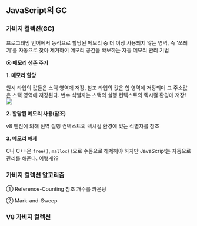 ## JavaScript의 GC

### 가비지 컬렉션(GC)
프로그래밍 언어에서 동적으로 할당된 메모리 중 더 이상 사용되지 않는 영역, 즉 '쓰레기'를 자동으로 찾아 제거하여 메모리 공간을 확보하는 자동 메모리 관리 기법


**⦿ 메모리 생존 주기**

**1. 메모리 할당**

원시 타입의 값들은 스택 영역에 저장, 참조 타입의 값은 힙 영역에 저장되며 그 주소값은 스택 영역에 저장된다. 변수 식별자는 스택의 실행 컨텍스트의 렉시컬 환경에 저장!
![](https://velog.velcdn.com/images/oazin15/post/3f56a54a-b682-498b-aab3-744619e467e5/image.png)

**2. 할당된 메모리 사용(참조)**

v8 엔진에 의해 전역 실행 컨텍스트의 렉시컬 환경에 있는 식별자를 참조

**3. 메모리 해제**

C나 C++은 `free()`, `malloc()`으로 수동으로 해제해야 하지만 JavaScript는 자동으로 관리를 해준다. 어떻게??

### 가비지 컬렉션 알고리즘
① Reference-Counting
참조 개수를 카운팅


② Mark-and-Sweep



### V8 가비지 컬렉션
